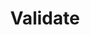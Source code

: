 ---
# -------------------------- #
#        CONTENT TYPE        #
# -------------------------- #

product-type: "import-api"
content-type: "api-object"
endpoint: "validate"
version: "2"
order: 3


# -------------------------- #
#        OBJECT INFO         #
# -------------------------- #

title: "Validate"
description: "{{ site.data.import-api.core-objects.validate.object-description | flatify }}"
endpoint-url: "/import/validate"


# -------------------------- #
#        VERSION INFO        #
# -------------------------- #

latest-version: "2"
versions:
  - number: "2"
    deprecated: false

# -------------------------- #
#      AVAILABLE METHODS     #
# -------------------------- #

available-methods:
  - id: "validate-request"
    title: "Validate a push request"
    method: "post"
    short: "{{ site.data.import-api.core-objects.validate.description | flatify }}"


# -------------------------- #
#      OBJECT ATTRIBUTES     #
# -------------------------- #

## The copy for these attributes lives in:
## _data/import-api/general.yml

object-attributes:
  - name: "client_id"
    type: "integer"
    description: "{{ general.attributes.client-id }}"
    value: "7723"

  - name: "table_name"
    type: "string"
    description: "{{ general.attributes.table-name }}"
    value: "customers"

  - name: "sequence"
    type: "integer"
    description: "{{ general.attributes.sequence | flatify }}"
    value: "1550702340229"

  - name: "action"
    type: "string"
    description: "This will always be `upsert`."
    value: "upsert"

  - name: "key_names"
    type: "array"
    description: "{{ general.attributes.key-names }}"
    value: "id"

  - name: "data"
    type: "object"
    description: "{{ general.attributes.data | flatify }}"
---
